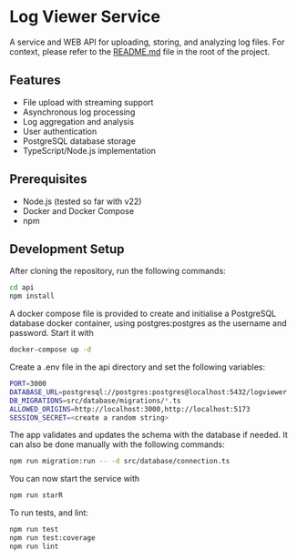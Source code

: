 # Log Viewer Service

A service and WEB API for uploading, storing, and analyzing log files. For context, please refer to the [README.md](README.md) file in the root of the project.

## Features

- File upload with streaming support
- Asynchronous log processing
- Log aggregation and analysis
- User authentication
- PostgreSQL database storage
- TypeScript/Node.js implementation

## Prerequisites

- Node.js (tested so far with v22)
- Docker and Docker Compose
- npm

## Development Setup

After cloning the repository, run the following commands:

```bash
cd api
npm install
```

A docker compose file is provided to create and initialise a PostgreSQL database docker container, 
using postgres:postgres as the username and password. Start it with
```bash
docker-compose up -d
```

Create a .env file in the api directory and set the following variables:
```bash
PORT=3000
DATABASE_URL=postgresql://postgres:postgres@localhost:5432/logviewer
DB_MIGRATIONS=src/database/migrations/*.ts
ALLOWED_ORIGINS=http://localhost:3000,http://localhost:5173
SESSION_SECRET=<create a random string>
```

The app validates and updates the schema with the database if needed. It can also be done manually with the following commands:
```bash
npm run migration:run -- -d src/database/connection.ts
```

You can now start the service with
```bash
npm run starR
```

To run tests, and lint:
```bash
npm run test
npm run test:coverage
npm run lint
```
